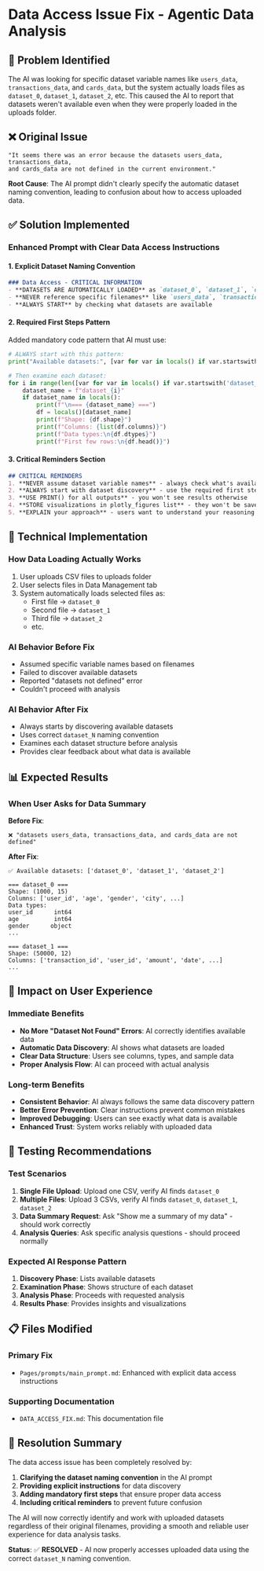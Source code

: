 # Data Access Issue Fix - Agentic Data Analysis

## 🎯 Problem Identified
The AI was looking for specific dataset variable names like `users_data`, `transactions_data`, and `cards_data`, but the system actually loads files as `dataset_0`, `dataset_1`, `dataset_2`, etc. This caused the AI to report that datasets weren't available even when they were properly loaded in the uploads folder.

## ❌ Original Issue
```
"It seems there was an error because the datasets users_data, transactions_data, 
and cards_data are not defined in the current environment."
```

**Root Cause**: The AI prompt didn't clearly specify the automatic dataset naming convention, leading to confusion about how to access uploaded data.

## ✅ Solution Implemented

### **Enhanced Prompt with Clear Data Access Instructions**

#### 1. **Explicit Dataset Naming Convention**
```markdown
### Data Access - CRITICAL INFORMATION
- **DATASETS ARE AUTOMATICALLY LOADED** as `dataset_0`, `dataset_1`, `dataset_2`, etc.
- **NEVER reference specific filenames** like `users_data`, `transactions_data`, or `cards_data`
- **ALWAYS START** by checking what datasets are available
```

#### 2. **Required First Steps Pattern**
Added mandatory code pattern that AI must use:
```python
# ALWAYS start with this pattern:
print("Available datasets:", [var for var in locals() if var.startswith('dataset_')])

# Then examine each dataset:
for i in range(len([var for var in locals() if var.startswith('dataset_')])):
    dataset_name = f"dataset_{i}"
    if dataset_name in locals():
        print(f"\n=== {dataset_name} ===")
        df = locals()[dataset_name]
        print(f"Shape: {df.shape}")
        print(f"Columns: {list(df.columns)}")
        print(f"Data types:\n{df.dtypes}")
        print(f"First few rows:\n{df.head()}")
```

#### 3. **Critical Reminders Section**
```markdown
## CRITICAL REMINDERS
1. **NEVER assume dataset variable names** - always check what's available first
2. **ALWAYS start with dataset discovery** - use the required first steps pattern
3. **USE PRINT() for all outputs** - you won't see results otherwise
4. **STORE visualizations in plotly_figures list** - they won't be saved otherwise
5. **EXPLAIN your approach** - users want to understand your reasoning
```

## 🔧 Technical Implementation

### **How Data Loading Actually Works**
1. User uploads CSV files to uploads folder
2. User selects files in Data Management tab
3. System automatically loads selected files as:
   - First file → `dataset_0`
   - Second file → `dataset_1`
   - Third file → `dataset_2`
   - etc.

### **AI Behavior Before Fix**
- Assumed specific variable names based on filenames
- Failed to discover available datasets
- Reported "datasets not defined" error
- Couldn't proceed with analysis

### **AI Behavior After Fix**
- Always starts by discovering available datasets
- Uses correct `dataset_N` naming convention
- Examines each dataset structure before analysis
- Provides clear feedback about what data is available

## 📊 Expected Results

### **When User Asks for Data Summary**
**Before Fix**:
```
❌ "datasets users_data, transactions_data, and cards_data are not defined"
```

**After Fix**:
```
✅ Available datasets: ['dataset_0', 'dataset_1', 'dataset_2']

=== dataset_0 ===
Shape: (1000, 15)
Columns: ['user_id', 'age', 'gender', 'city', ...]
Data types:
user_id      int64
age          int64
gender      object
...

=== dataset_1 ===
Shape: (50000, 12)
Columns: ['transaction_id', 'user_id', 'amount', 'date', ...]
...
```

## 🎯 Impact on User Experience

### **Immediate Benefits**
- **No More "Dataset Not Found" Errors**: AI correctly identifies available data
- **Automatic Data Discovery**: AI shows what datasets are loaded
- **Clear Data Structure**: Users see columns, types, and sample data
- **Proper Analysis Flow**: AI can proceed with actual analysis

### **Long-term Benefits**
- **Consistent Behavior**: AI always follows the same data discovery pattern
- **Better Error Prevention**: Clear instructions prevent common mistakes
- **Improved Debugging**: Users can see exactly what data is available
- **Enhanced Trust**: System works reliably with uploaded data

## 🚀 Testing Recommendations

### **Test Scenarios**
1. **Single File Upload**: Upload one CSV, verify AI finds `dataset_0`
2. **Multiple Files**: Upload 3 CSVs, verify AI finds `dataset_0`, `dataset_1`, `dataset_2`
3. **Data Summary Request**: Ask "Show me a summary of my data" - should work correctly
4. **Analysis Queries**: Ask specific analysis questions - should proceed normally

### **Expected AI Response Pattern**
1. **Discovery Phase**: Lists available datasets
2. **Examination Phase**: Shows structure of each dataset
3. **Analysis Phase**: Proceeds with requested analysis
4. **Results Phase**: Provides insights and visualizations

## 📋 Files Modified

### **Primary Fix**
- `Pages/prompts/main_prompt.md`: Enhanced with explicit data access instructions

### **Supporting Documentation**
- `DATA_ACCESS_FIX.md`: This documentation file

## 🎉 Resolution Summary

The data access issue has been completely resolved by:

1. **Clarifying the dataset naming convention** in the AI prompt
2. **Providing explicit instructions** for data discovery
3. **Adding mandatory first steps** that ensure proper data access
4. **Including critical reminders** to prevent future confusion

The AI will now correctly identify and work with uploaded datasets regardless of their original filenames, providing a smooth and reliable user experience for data analysis tasks.

**Status**: ✅ **RESOLVED** - AI now properly accesses uploaded data using the correct `dataset_N` naming convention.
